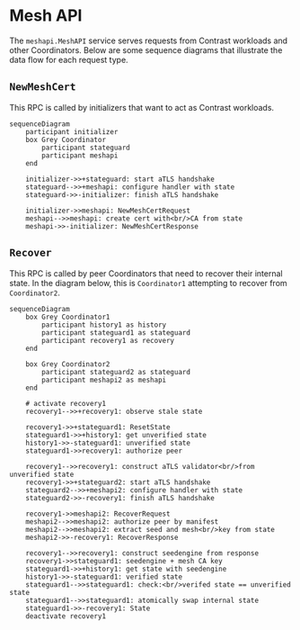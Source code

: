 # Mesh API

The `meshapi.MeshAPI` service serves requests from Contrast workloads and other Coordinators.
Below are some sequence diagrams that illustrate the data flow for each request type.

## `NewMeshCert`

This RPC is called by initializers that want to act as Contrast workloads.

```mermaid
sequenceDiagram
    participant initializer
    box Grey Coordinator
        participant stateguard
        participant meshapi
    end

    initializer->>+stateguard: start aTLS handshake
    stateguard-->>+meshapi: configure handler with state
    stateguard->>-initializer: finish aTLS handshake

    initializer->>meshapi: NewMeshCertRequest
    meshapi-->>meshapi: create cert with<br/>CA from state
    meshapi->>-initializer: NewMeshCertResponse
```

## `Recover`

This RPC is called by peer Coordinators that need to recover their internal state.
In the diagram below, this is `Coordinator1` attempting to recover from `Coordinator2`.

```mermaid
sequenceDiagram
    box Grey Coordinator1
        participant history1 as history
        participant stateguard1 as stateguard
        participant recovery1 as recovery
    end

    box Grey Coordinator2
        participant stateguard2 as stateguard
        participant meshapi2 as meshapi
    end

    # activate recovery1
    recovery1-->>+recovery1: observe stale state

    recovery1->>+stateguard1: ResetState
    stateguard1->>+history1: get unverified state
    history1->>-stateguard1: unverified state
    stateguard1->>recovery1: authorize peer

    recovery1-->>recovery1: construct aTLS validator<br/>from unverified state
    recovery1->>+stateguard2: start aTLS handshake
    stateguard2-->>+meshapi2: configure handler with state
    stateguard2->>-recovery1: finish aTLS handshake

    recovery1->>meshapi2: RecoverRequest
    meshapi2-->>meshapi2: authorize peer by manifest
    meshapi2-->>meshapi2: extract seed and mesh<br/>key from state
    meshapi2->>-recovery1: RecoverResponse

    recovery1-->>recovery1: construct seedengine from response
    recovery1->>stateguard1: seedengine + mesh CA key
    stateguard1->>+history1: get state with seedengine
    history1->>-stateguard1: verified state
    stateguard1-->>stateguard1: check:<br/>verifed state == unverified state
    stateguard1-->>stateguard1: atomically swap internal state
    stateguard1->>-recovery1: State
    deactivate recovery1
```
